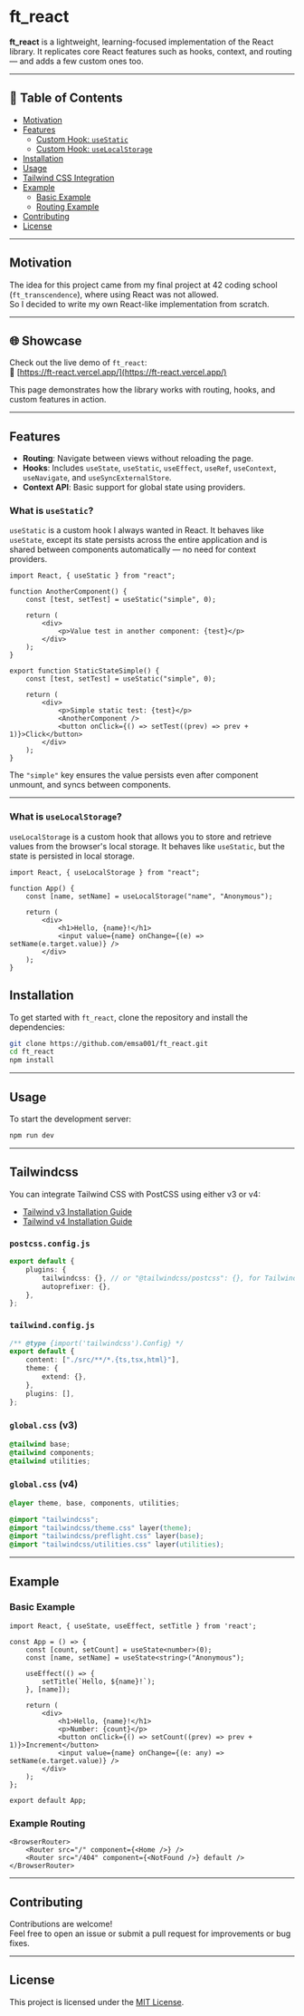 # ft_react

**ft_react** is a lightweight, learning-focused implementation of the React library. It replicates core React features such as hooks, context, and routing — and adds a few custom ones too.

---

## 🚀 Table of Contents

- [Motivation](#motivation)
- [Features](#features)
  - [Custom Hook: `useStatic`](#what-is-usestatic)
  - [Custom Hook: `useLocalStorage`](#what-is-uselocalstorage)
- [Installation](#installation)
- [Usage](#usage)
- [Tailwind CSS Integration](#tailwindcss)
- [Example](#example)
  - [Basic Example](#basic-example)
  - [Routing Example](#example-routing)
- [Contributing](#contributing)
- [License](#license)

---

## Motivation

The idea for this project came from my final project at 42 coding school (`ft_transcendence`), where using React was not allowed.  
So I decided to write my own React-like implementation from scratch.

---

## 🌐 Showcase

Check out the live demo of `ft_react`:  
🔗 [https://ft-react.vercel.app/](https://ft-react.vercel.app/)

This page demonstrates how the library works with routing, hooks, and custom features in action.

---

## Features

- **Routing**: Navigate between views without reloading the page.
- **Hooks**: Includes `useState`, `useStatic`, `useEffect`, `useRef`, `useContext`, `useNavigate`, and `useSyncExternalStore`.
- **Context API**: Basic support for global state using providers.

### What is `useStatic`?

`useStatic` is a custom hook I always wanted in React. It behaves like `useState`, except its state persists across the entire application and is shared between components automatically — no need for context providers.

```tsx
import React, { useStatic } from "react";

function AnotherComponent() {
    const [test, setTest] = useStatic("simple", 0);

    return (
        <div>
            <p>Value test in another component: {test}</p>
        </div>
    );
}

export function StaticStateSimple() {
    const [test, setTest] = useStatic("simple", 0);

    return (
        <div>
            <p>Simple static test: {test}</p>
            <AnotherComponent />
            <button onClick={() => setTest((prev) => prev + 1)}>Click</button>
        </div>
    );
}
```

The `"simple"` key ensures the value persists even after component unmount, and syncs between components.

---

### What is `useLocalStorage`?

`useLocalStorage` is a custom hook that allows you to store and retrieve values from the browser's local storage. It behaves like `useStatic`, but the state is persisted in local storage.

```tsx
import React, { useLocalStorage } from "react";

function App() {
    const [name, setName] = useLocalStorage("name", "Anonymous");

    return (
        <div>
            <h1>Hello, {name}!</h1>
            <input value={name} onChange={(e) => setName(e.target.value)} />
        </div>
    );
}
```

## Installation

To get started with `ft_react`, clone the repository and install the dependencies:

```bash
git clone https://github.com/emsa001/ft_react.git
cd ft_react
npm install
```

---

## Usage

To start the development server:

```bash
npm run dev
```

---

## Tailwindcss

You can integrate Tailwind CSS with PostCSS using either v3 or v4:

- [Tailwind v3 Installation Guide](https://v3.tailwindcss.com/docs/installation/using-postcss)
- [Tailwind v4 Installation Guide](https://tailwindcss.com/docs/installation/using-postcss)

### `postcss.config.js`

```ts
export default {
    plugins: {
        tailwindcss: {}, // or "@tailwindcss/postcss": {}, for Tailwind v4
        autoprefixer: {},
    },
};
```

### `tailwind.config.js`

```ts
/** @type {import('tailwindcss').Config} */
export default {
    content: ["./src/**/*.{ts,tsx,html}"],
    theme: {
        extend: {},
    },
    plugins: [],
};
```

### `global.css` (v3)

```css
@tailwind base;
@tailwind components;
@tailwind utilities;
```

### `global.css` (v4)

```css
@layer theme, base, components, utilities;

@import "tailwindcss";
@import "tailwindcss/theme.css" layer(theme);
@import "tailwindcss/preflight.css" layer(base);
@import "tailwindcss/utilities.css" layer(utilities);
```

---

## Example

### Basic Example

```tsx
import React, { useState, useEffect, setTitle } from 'react';

const App = () => {
    const [count, setCount] = useState<number>(0);
    const [name, setName] = useState<string>("Anonymous");

    useEffect(() => {
        setTitle(`Hello, ${name}!`);
    }, [name]);

    return (
        <div>
            <h1>Hello, {name}!</h1>
            <p>Number: {count}</p>
            <button onClick={() => setCount((prev) => prev + 1)}>Increment</button>
            <input value={name} onChange={(e: any) => setName(e.target.value)} />
        </div>
    );
};

export default App;
```

### Example Routing

```tsx
<BrowserRouter>
    <Router src="/" component={<Home />} />
    <Router src="/404" component={<NotFound />} default />
</BrowserRouter>
```

---

## Contributing

Contributions are welcome!  
Feel free to open an issue or submit a pull request for improvements or bug fixes.

---

## License

This project is licensed under the [MIT License](LICENSE).

